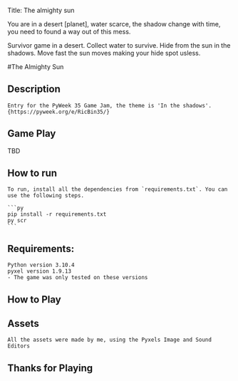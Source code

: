 Title:
The almighty sun

You are in a desert [planet], water scarce, the shadow change with time, you need to found a way out of this mess.


Survivor game in a desert.
Collect water to survive.
Hide from the sun in the shadows.
Move fast the sun moves making your hide spot usless.



#The Almighty Sun

## Description
	Entry for the PyWeek 35 Game Jam, the theme is 'In the shadows'.
	{https://pyweek.org/e/RicBin35/}
	
	
	
## Game Play
TBD

## How to run
	To run, install all the dependencies from `requirements.txt`. You can use the following steps.

	```py
	pip install -r requirements.txt
	py scr
	```
	
## Requirements:
	Python version 3.10.4
	pyxel version 1.9.13
	- The game was only tested on these versions

## How to Play
	

## Assets
	All the assets were made by me, using the Pyxels Image and Sound Editors

	
## Thanks for Playing
